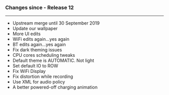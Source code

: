 ### Changes since - Release 12

---------------------------------------------------
* Upstream merge until 30 September 2019
* Update our wallpaper
* More UI edits
* WiFi edits again...yes again
* BT edits again...yes again
* Fix dark theming issues
* CPU cores scheduling tweaks
* Default theme is AUTOMATIC. Not light
* Set default IO to ROW
* Fix WiFi Display
* Fix distortion while recording
* Use XML for audio policy
* A better powered-off charging animation